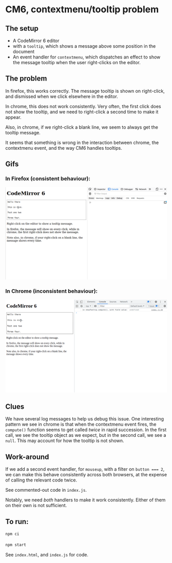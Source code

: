 # CM6, contextmenu/tooltip problem

## The setup

- A CodeMirror 6 editor
- with a `tooltip`, which shows a message above some position in the document
- An event handler for `contextmenu`, which dispatches an effect to show the message tooltip
  when the user right-clicks on the editor.


## The problem

In firefox, this works correctly. The message tooltip is shown on right-click, and 
dismissed when we click elsewhere in the editor.

In chrome, this does not work consistently. Very often, the first click does not show 
the tooltip, and we need to right-click a second time to make it appear.

Also, in chrome, if we right-click a blank line, we seem to always get the tooltip message.

It seems that something is wrong in the interaction between chrome, the contextmenu event,
and the way CM6 handles tooltips.

## Gifs

### In Firefox (consistent behaviour):

![](./images/cm6-firefox.gif)


### In Chrome (inconsistent behaviour):

![](./images/cm6-chrome.gif)


## Clues

We have several log messages to help us debug this issue.
One interesting pattern we see in chrome is that when the contextmenu event fires,
the `compute()` function seems to get called *twice* in rapid succession. In 
the first call, we see the tooltip object as we expect, but in the second call,
we see a `null`. This may account for how the tooltip is not shown.


## Work-around

If we add a second event handler, for `mouseup`, with a filter on `button === 2`, we 
can make this behave consistently across both browsers, at the expense of calling the 
relevant code twice.

See commented-out code in `index.js`.

Notably, we need *both* handlers to make it work consistently. Either of them on their own is not sufficient.


## To run:

``` sh
npm ci

npm start
```

See `index.html`, and `index.js` for code.
